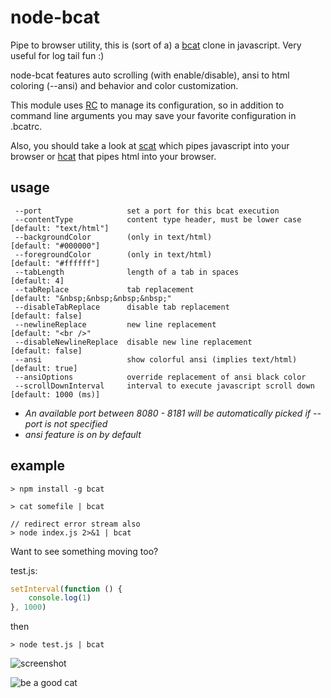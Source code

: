 # node-bcat
Pipe to browser utility, this is (sort of a) a [bcat](https://github.com/rtomayko/bcat) clone in javascript. Very useful for log tail fun :)

node-bcat features auto scrolling (with enable/disable), ansi to html coloring (--ansi) and behavior and color customization.

This module uses [RC](https://github.com/dominictarr/rc) to manage its configuration, so in addition to command line arguments you may save your favorite configuration in .bcatrc. 

Also, you should take a look at [scat](https://github.com/hughsk/scat) which pipes javascript into your browser or [hcat](https://github.com/kessler/hcat) that pipes html into your browser.

## usage
```
 --port                   set a port for this bcat execution
 --contentType            content type header, must be lower case      [default: "text/html"]
 --backgroundColor        (only in text/html)                          [default: "#000000"]
 --foregroundColor        (only in text/html)                          [default: "#ffffff"]
 --tabLength              length of a tab in spaces                    [default: 4]
 --tabReplace             tab replacement                              [default: "&nbsp;&nbsp;&nbsp;&nbsp;"
 --disableTabReplace      disable tab replacement                      [default: false]
 --newlineReplace         new line replacement                         [default: "<br />"
 --disableNewlineReplace  disable new line replacement                 [default: false]
 --ansi                   show colorful ansi (implies text/html)       [default: true]
 --ansiOptions            override replacement of ansi black color
 --scrollDownInterval     interval to execute javascript scroll down   [default: 1000 (ms)]
```
- _An available port between 8080 - 8181 will be automatically picked if --port is not specified_
- _ansi feature is on by default_

## example
```
> npm install -g bcat

> cat somefile | bcat

// redirect error stream also
> node index.js 2>&1 | bcat
```
Want to see something moving too?

test.js:
```js
setInterval(function () {
	console.log(1)
}, 1000)
```
then
```
> node test.js | bcat
```
![screenshot](https://raw.github.com/kessler/static/master/node-bcat.png)

![be a good cat](https://raw.github.com/kessler/static/master/bcat.jpg)
